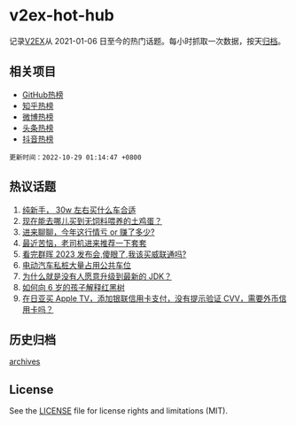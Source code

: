 # v2ex-hot-hub

 记录[V2EX](https://www.v2ex.com/)从 2021-01-06 日至今的热门话题。每小时抓取一次数据，按天[归档](archives)。
 
 ## 相关项目

- [GitHub热榜](https://github.com/lonnyzhang423/github-hot-hub)
- [知乎热榜](https://github.com/lonnyzhang423/zhihu-hot-hub)
- [微博热榜](https://github.com/lonnyzhang423/weibo-hot-hub)
- [头条热榜](https://github.com/lonnyzhang423/toutiao-hot-hub)
- [抖音热榜](https://github.com/lonnyzhang423/douyin-hot-hub)


 `更新时间：2022-10-29 01:14:47 +0800`

## 热议话题

1. [纯新手， 30w 左右买什么车合适](https://www.v2ex.com/t/890619)
1. [现在能去哪儿买到无饲料喂养的土鸡蛋？](https://www.v2ex.com/t/890560)
1. [进来聊聊，今年这行情亏 or 赚了多少?](https://www.v2ex.com/t/890671)
1. [最近苦恼，老司机进来推荐一下套套](https://www.v2ex.com/t/890583)
1. [看完群晖 2023 发布会,傻眼了,我该买威联通吗?](https://www.v2ex.com/t/890579)
1. [电动汽车私桩大量占用公共车位](https://www.v2ex.com/t/890566)
1. [为什么就是没有人愿意升级到最新的 JDK？](https://www.v2ex.com/t/890606)
1. [如何向 6 岁的孩子解释红黑树](https://www.v2ex.com/t/890715)
1. [在日亚买 Apple TV，添加银联信用卡支付，没有提示验证 CVV，需要外币信用卡吗？](https://www.v2ex.com/t/890558)

## 历史归档

[archives](archives)

## License

See the [LICENSE](LICENSE) file for license rights and limitations (MIT).
